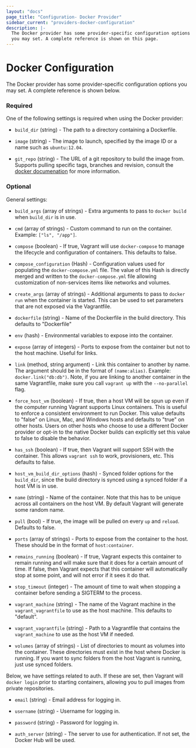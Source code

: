 ```yaml
---
layout: "docs"
page_title: "Configuration- Docker Provider"
sidebar_current: "providers-docker-configuration"
description: |-
  The Docker provider has some provider-specific configuration options
  you may set. A complete reference is shown on this page.
---
```


# Docker Configuration

The Docker provider has some provider-specific configuration options
you may set. A complete reference is shown below.

### Required

One of the following settings is required when using the Docker provider:

  * `build_dir` (string) - The path to a directory containing a Dockerfile.

  * `image` (string) - The image to launch, specified by the image ID or a name
    such as `ubuntu:12.04`.

  * `git_repo` (string) - The URL of a git repository to build the image from.
    Supports pulling specific tags, branches and revision, consult the
    [docker documenation](https://docs.docker.com/engine/reference/commandline/build/#/git-repositories)
    for more information.

### Optional

General settings:

  * `build_args` (array of strings) - Extra arguments to pass to
      `docker build` when `build_dir` is in use.

  * `cmd` (array of strings) - Custom command to run on the container.
    Example: `["ls", "/app"]`.

  * `compose` (boolean) - If true, Vagrant will use `docker-compose` to
    manage the lifecycle and configuration of containers. This defaults
    to false.

  * `compose_configuration` (Hash) - Configuration values used for populating
    the `docker-compose.yml` file. The value of this Hash is directly merged
    and written to the `docker-compose.yml` file allowing customization of
    non-services items like networks and volumes.

  * `create_args` (array of strings) - Additional arguments to pass to
    `docker run` when the container is started. This can be used to set
    parameters that are not exposed via the Vagrantfile.

  * `dockerfile` (string) - Name of the Dockerfile in the build directory.
    This defaults to "Dockerfile"

  * `env` (hash) - Environmental variables to expose into the container.

  * `expose` (array of integers) - Ports to expose from the container
    but not to the host machine. Useful for links.

  * `link` (method, string argument) - Link this container to another
    by name. The argument should be in the format of `(name:alias)`.
    Example: `docker.link("db:db")`. Note, if you are linking to
    another container in the same Vagrantfile, make sure you call
    `vagrant up` with the `--no-parallel` flag.

  * `force_host_vm` (boolean) - If true, then a host VM will be spun up
    even if the computer running Vagrant supports Linux containers. This
    is useful to enforce a consistent environment to run Docker. This value
    defaults to "false" on Linux, Mac, and Windows hosts and defaults to "true"
    on other hosts. Users on other hosts who choose to use a different Docker
    provider or opt-in to the native Docker builds can explicitly set this
    value to false to disable the behavior.

  * `has_ssh` (boolean) - If true, then Vagrant will support SSH with
    the container. This allows `vagrant ssh` to work, provisioners, etc.
    This defaults to false.

  * `host_vm_build_dir_options` (hash) - Synced folder options for the
    `build_dir`, since the build directory is synced using a synced folder
    if a host VM is in use.

  * `name` (string) - Name of the container. Note that this has to be unique
    across all containers on the host VM. By default Vagrant will generate
    some random name.

  * `pull` (bool) - If true, the image will be pulled on every `up` and
    `reload`. Defaults to false.

  * `ports` (array of strings) - Ports to expose from the container to the
    host. These should be in the format of `host:container`.

  * `remains_running` (boolean) - If true, Vagrant expects this container
    to remain running and will make sure that it does for a certain amount
    of time. If false, then Vagrant expects that this container will
    automatically stop at some point, and will not error if it sees it do that.

  * `stop_timeout` (integer) - The amount of time to wait when stopping
    a container before sending a SIGTERM to the process.

  * `vagrant_machine` (string) - The name of the Vagrant machine in the
    `vagrant_vagrantfile` to use as the host machine. This defaults to
    "default".

  * `vagrant_vagrantfile` (string) - Path to a Vagrantfile that contains
    the `vagrant_machine` to use as the host VM if needed.

  * `volumes` (array of strings) - List of directories to mount as
    volumes into the container. These directories must exist in the
    host where Docker is running. If you want to sync folders from the
    host Vagrant is running, just use synced folders.

Below, we have settings related to auth. If these are set, then Vagrant
will `docker login` prior to starting containers, allowing you to pull
images from private repositories.

  * `email` (string) - Email address for logging in.

  * `username` (string) - Username for logging in.

  * `password` (string) - Password for logging in.

  * `auth_server` (string) - The server to use for authentication. If not
      set, the Docker Hub will be used.
